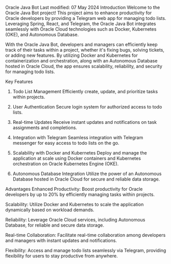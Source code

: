 Oracle Java Bot﻿
Last modified: 07 May 2024
Introduction﻿
Welcome to the Oracle Java Bot project! This project aims to enhance productivity for Oracle developers by providing a Telegram web app for managing todo lists. Leveraging Spring, React, and Telegram, the Oracle Java Bot integrates seamlessly with Oracle Cloud technologies such as Docker, Kubernetes (OKE), and Autonomous Database.

With the Oracle Java Bot, developers and managers can efficiently keep track of their tasks within a project, whether it's fixing bugs, solving tickets, or adding new features. By utilizing Docker and Kubernetes for containerization and orchestration, along with an Autonomous Database hosted in Oracle Cloud, the app ensures scalability, reliability, and security for managing todo lists.

Key Features﻿
1. Todo List Management﻿
Efficiently create, update, and prioritize tasks within projects.

2. User Authentication﻿
Secure login system for authorized access to todo lists.

3. Real-time Updates﻿
Receive instant updates and notifications on task assignments and completions.

4. Integration with Telegram﻿
Seamless integration with Telegram messenger for easy access to todo lists on the go.

5. Scalability with Docker and Kubernetes﻿
Deploy and manage the application at scale using Docker containers and Kubernetes orchestration on Oracle Kubernetes Engine (OKE).

6. Autonomous Database Integration﻿
Utilize the power of an Autonomous Database hosted in Oracle Cloud for secure and reliable data storage.

Advantages﻿
Enhanced Productivity: Boost productivity for Oracle developers by up to 20% by efficiently managing tasks within projects.

Scalability: Utilize Docker and Kubernetes to scale the application dynamically based on workload demands.

Reliability: Leverage Oracle Cloud services, including Autonomous Database, for reliable and secure data storage.

Real-time Collaboration: Facilitate real-time collaboration among developers and managers with instant updates and notifications.

Flexibility: Access and manage todo lists seamlessly via Telegram, providing flexibility for users to stay productive from anywhere.
